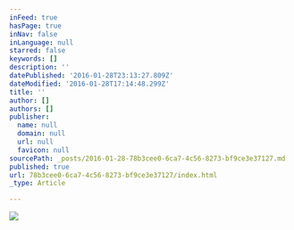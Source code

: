 ```yaml
---
inFeed: true
hasPage: true
inNav: false
inLanguage: null
starred: false
keywords: []
description: ''
datePublished: '2016-01-28T23:13:27.809Z'
dateModified: '2016-01-28T17:14:48.299Z'
title: ''
author: []
authors: []
publisher:
  name: null
  domain: null
  url: null
  favicon: null
sourcePath: _posts/2016-01-28-78b3cee0-6ca7-4c56-8273-bf9ce3e37127.md
published: true
url: 78b3cee0-6ca7-4c56-8273-bf9ce3e37127/index.html
_type: Article

---
```

![](https://the-grid-user-content.s3-us-west-2.amazonaws.com/78014f67-af58-47fd-9ec8-0b8546f4f449.jpg)